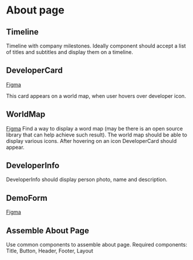 # About page

## Timeline

Timeline with company milestones. Ideally component should accept a list of titles and subtitles and display them on a timeline.

## DeveloperCard

[Figma](https://www.figma.com/file/m3nYO4Yg9kLTGWvzoHrPKY/Iterative.ai?node-id=28%3A336)

This card appears on a world map, when user hovers over developer icon.

## WorldMap

[Figma](https://www.figma.com/file/m3nYO4Yg9kLTGWvzoHrPKY/Iterative.ai?node-id=22%3A319)
Find a way to display a word map (may be there is an open source library that can help achieve such result). The world map should be able to display various icons. After hovering on an icon DeveloperCard should appear.

## DeveloperInfo

DeveloperInfo should display person photo, name and description.

## DemoForm

[Figma](https://www.figma.com/file/m3nYO4Yg9kLTGWvzoHrPKY/Iterative.ai?node-id=54%3A2375)

## Assemble About Page

Use common components to assemble about page.
Required components: Title, Button, Header, Footer, Layout
